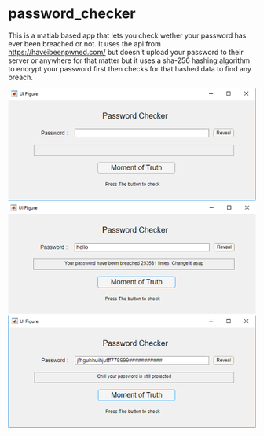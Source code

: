 # password_checker
This is a matlab based app that lets you check wether your password has ever been breached or not. It uses the api from https://haveibeenpwned.com/
but doesn't upload your password to their server or anywhere for that matter but it uses a sha-256 hashing algorithm to encrypt your password first then checks for that hashed data
to find any breach. 

![](images/pass_1.PNG)
![](images/pass2.PNG)
![](images/pass3.PNG)
